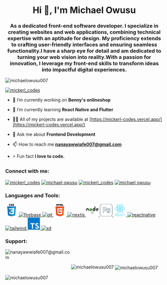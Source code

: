 <h1 align="center">Hi 👋, I'm Michael Owusu</h1>
<h3 align="center">As a dedicated front-end software developer. I specialize in creating websites and web applications, combining technical expertise with an aptitude for design. My proficiency extends to crafting user-friendly interfaces and ensuring seamless functionality.I have a sharp eye for detail and am dedicated to turning your web vision into reality.With a passion for innovation, I leverage my front-end skills to transform ideas into impactful digital experiences.</h3>

<p align="left"> <img src="https://komarev.com/ghpvc/?username=michaelowusu007&label=Profile%20views&color=0e75b6&style=flat" alt="michaelowusu007" /> </p>

<p align="left"> <a href="https://twitter.com/mickerl_codes" target="blank"><img src="https://img.shields.io/twitter/follow/mickerl_codes?logo=twitter&style=for-the-badge" alt="mickerl_codes" /></a> </p>

- 🔭 I’m currently working on **Benny's onlineshop**

- 🌱 I’m currently learning **React Native and Flutter**

- 👨‍💻 All of my projects are available at [https://mickerl-codes.vercel.app/](https://mickerl-codes.vercel.app/)

- 💬 Ask me about **Frontend Development**

- 📫 How to reach me **nanayawwiafe007@gmail.com**

- ⚡ Fun fact **I love to code.**

<h3 align="left">Connect with me:</h3>
<p align="left">
<a href="https://twitter.com/mickerl_codes" target="blank"><img align="center" src="https://raw.githubusercontent.com/rahuldkjain/github-profile-readme-generator/master/src/images/icons/Social/twitter.svg" alt="mickerl_codes" height="30" width="40" /></a>
<a href="https://linkedin.com/in/michael owusu" target="blank"><img align="center" src="https://raw.githubusercontent.com/rahuldkjain/github-profile-readme-generator/master/src/images/icons/Social/linked-in-alt.svg" alt="michael owusu" height="30" width="40" /></a>
<a href="https://instagram.com/mickerl_codes" target="blank"><img align="center" src="https://raw.githubusercontent.com/rahuldkjain/github-profile-readme-generator/master/src/images/icons/Social/instagram.svg" alt="mickerl_codes" height="30" width="40" /></a>
<a href="https://www.behance.net/michael owusu" target="blank"><img align="center" src="https://raw.githubusercontent.com/rahuldkjain/github-profile-readme-generator/master/src/images/icons/Social/behance.svg" alt="michael owusu" height="30" width="40" /></a>
</p>

<h3 align="left">Languages and Tools:</h3>
<p align="left"> <a href="https://www.w3schools.com/css/" target="_blank" rel="noreferrer"> <img src="https://raw.githubusercontent.com/devicons/devicon/master/icons/css3/css3-original-wordmark.svg" alt="css3" width="40" height="40"/> </a> <a href="https://firebase.google.com/" target="_blank" rel="noreferrer"> <img src="https://www.vectorlogo.zone/logos/firebase/firebase-icon.svg" alt="firebase" width="40" height="40"/> </a> <a href="https://git-scm.com/" target="_blank" rel="noreferrer"> <img src="https://www.vectorlogo.zone/logos/git-scm/git-scm-icon.svg" alt="git" width="40" height="40"/> </a> <a href="https://www.w3.org/html/" target="_blank" rel="noreferrer"> <img src="https://raw.githubusercontent.com/devicons/devicon/master/icons/html5/html5-original-wordmark.svg" alt="html5" width="40" height="40"/> </a> <a href="https://nextjs.org/" target="_blank" rel="noreferrer"> <img src="https://cdn.worldvectorlogo.com/logos/nextjs-2.svg" alt="nextjs" width="40" height="40"/> </a> <a href="https://nodejs.org" target="_blank" rel="noreferrer"> <img src="https://raw.githubusercontent.com/devicons/devicon/master/icons/nodejs/nodejs-original-wordmark.svg" alt="nodejs" width="40" height="40"/> </a> <a href="https://www.photoshop.com/en" target="_blank" rel="noreferrer"> <img src="https://raw.githubusercontent.com/devicons/devicon/master/icons/photoshop/photoshop-line.svg" alt="photoshop" width="40" height="40"/> </a> <a href="https://reactjs.org/" target="_blank" rel="noreferrer"> <img src="https://raw.githubusercontent.com/devicons/devicon/master/icons/react/react-original-wordmark.svg" alt="react" width="40" height="40"/> </a> <a href="https://reactnative.dev/" target="_blank" rel="noreferrer"> <img src="https://reactnative.dev/img/header_logo.svg" alt="reactnative" width="40" height="40"/> </a> <a href="https://tailwindcss.com/" target="_blank" rel="noreferrer"> <img src="https://www.vectorlogo.zone/logos/tailwindcss/tailwindcss-icon.svg" alt="tailwind" width="40" height="40"/> </a> <a href="https://www.typescriptlang.org/" target="_blank" rel="noreferrer"> <img src="https://raw.githubusercontent.com/devicons/devicon/master/icons/typescript/typescript-original.svg" alt="typescript" width="40" height="40"/> </a> <a href="https://www.adobe.com/products/xd.html" target="_blank" rel="noreferrer"> <img src="https://cdn.worldvectorlogo.com/logos/adobe-xd.svg" alt="xd" width="40" height="40"/> </a> </p>

<h3 align="left">Support:</h3>
<p><a href="https://www.buymeacoffee.com/nanayawwiafe007@gmail.com"> <img align="left" src="https://cdn.buymeacoffee.com/buttons/v2/default-yellow.png" height="50" width="210" alt="nanayawwiafe007@gmail.com" /></a></p><br><br>

<p><img align="left" src="https://github-readme-stats.vercel.app/api/top-langs?username=michaelowusu007&show_icons=true&locale=en&layout=compact" alt="michaelowusu007" /></p>

<p>&nbsp;<img align="center" src="https://github-readme-stats.vercel.app/api?username=michaelowusu007&show_icons=true&locale=en" alt="michaelowusu007" /></p>

<p><img align="center" src="https://github-readme-streak-stats.herokuapp.com/?user=michaelowusu007&" alt="michaelowusu007" /></p>
